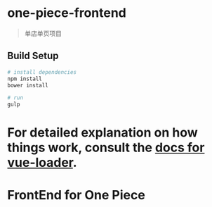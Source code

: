 
# one-piece-frontend

> 单店单页项目

## Build Setup

``` bash
# install dependencies
npm install
bower install

# run 
gulp

```

For detailed explanation on how things work, consult the [docs for vue-loader](http://vuejs.github.io/vue-loader).
=======
# FrontEnd for One Piece
